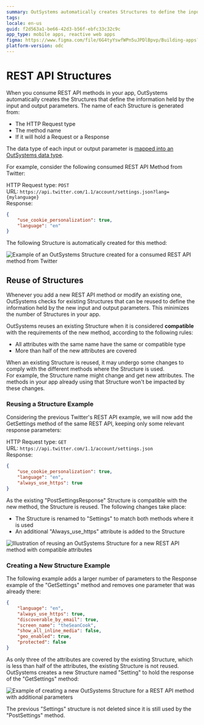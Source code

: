 ```yaml
---
summary: OutSystems automatically creates Structures to define the input and output parameters of consumed REST API methods.
tags:
locale: en-us
guid: f2d563a1-be66-42d3-b56f-ebfc33c32c9c
app_type: mobile apps, reactive web apps
figma: https://www.figma.com/file/6G4tyYswfWPn5uJPDlBpvp/Building-apps?type=design&node-id=3213%3A21329&t=ZwHw8hXeFhwYsO5V-1
platform-version: odc
---
```

# REST API Structures

When you consume REST API methods in your app, OutSystems automatically creates the Structures that define the information held by the input and output parameters. The name of each Structure is generated from:

* The HTTP Request type 
* The method name 
* If it will hold a Request or a Response

The data type of each input or output parameter is [mapped into an OutSystems data type](./intro.md#mapping-rest-data-types-to-outsystems-data-types).

For example, consider the following consumed REST API Method from Twitter:
    
HTTP Request type: `POST`  
URL: `https://api.twitter.com/1.1/account/settings.json?lang={mylanguage}`  
Response:  

```json
{
    "use_cookie_personalization": true,
    "language": "en"
}
```

The following Structure is automatically created for this method:

![Example of an OutSystems Structure created for a consumed REST API method from Twitter](images/ss-rest-consume-structures.png "OutSystems REST API Consumed Structure Example")

## Reuse of Structures

Whenever you add a new REST API method or modify an existing one, OutSystems checks for existing Structures that can be reused to define the information held by the new input and output parameters. This minimizes the number of Structures in your app.

OutSystems reuses an existing Structure when it is considered **compatible** with the requirements of the new method, according to the following rules:

* All attributes with the same name have the same or compatible type
* More than half of the new attributes are covered

When an existing Structure is reused, it may undergo some changes to comply with the different methods where the Structure is used.  
For example, the Structure name might change and get new attributes. The methods in your app already using that Structure won't be impacted by these changes.

### Reusing a Structure Example

Considering the previous Twitter's REST API example, we will now add the GetSettings method of the same REST API, keeping only some relevant response parameters:
    
HTTP Request type: `GET`  
URL: `https://api.twitter.com/1.1/account/settings.json`  
Response:

```json
{
    "use_cookie_personalization": true,
    "language": "en",
    "always_use_https": true
}
```

As the existing "PostSettingsResponse" Structure is compatible with the new method, the Structure is reused. The following changes take place:

* The Structure is renamed to "Settings" to match both methods where it is used
* An additional "Always_use_https" attribute is added to the Structure

![Illustration of reusing an OutSystems Structure for a new REST API method with compatible attributes](images/ss-rest-consume-structures-updated.png "OutSystems REST API Structure Reuse Example")

### Creating a New Structure Example

The following example adds a larger number of parameters to the Response example of the "GetSettings" method and removes one parameter that was already there:
    
```json
{
    "language": "en",
    "always_use_https": true,
    "discoverable_by_email": true,
    "screen_name": "theSeanCook",
    "show_all_inline_media": false,   
    "geo_enabled": true,
    "protected": false
}
```

As only three of the attributes are covered by the existing Structure, which is less than half of the attributes, the existing Structure is not reused. OutSystems creates a new Structure named "Setting" to hold the response of the "GetSettings" method:

![Example of creating a new OutSystems Structure for a REST API method with additional parameters](images/ss-rest-consume-structures-updated-2.png "OutSystems REST API New Structure Creation Example")

The previous "Settings" structure is not deleted since it is still used by the "PostSettings" method.
